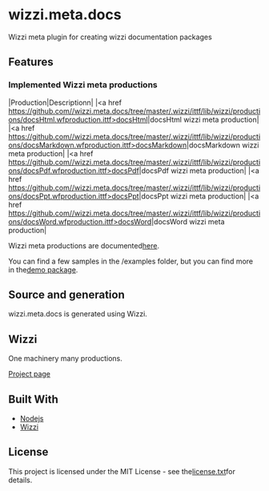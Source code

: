 # wizzi.meta.docs

Wizzi meta plugin for creating wizzi documentation packages

## Features
### Implemented Wizzi meta productions
|Production|Descriptionn|
|<a href https://github.com//wizzi.meta.docs/tree/master/.wizzi/ittf/lib/wizzi/productions/docsHtml.wfproduction.ittf>docsHtml</a>|docsHtml wizzi meta production|
|<a href https://github.com//wizzi.meta.docs/tree/master/.wizzi/ittf/lib/wizzi/productions/docsMarkdown.wfproduction.ittf>docsMarkdown</a>|docsMarkdown wizzi meta production|
|<a href https://github.com//wizzi.meta.docs/tree/master/.wizzi/ittf/lib/wizzi/productions/docsPdf.wfproduction.ittf>docsPdf</a>|docsPdf wizzi meta production|
|<a href https://github.com//wizzi.meta.docs/tree/master/.wizzi/ittf/lib/wizzi/productions/docsPpt.wfproduction.ittf>docsPpt</a>|docsPpt wizzi meta production|
|<a href https://github.com//wizzi.meta.docs/tree/master/.wizzi/ittf/lib/wizzi/productions/docsWord.wfproduction.ittf>docsWord</a>|docsWord wizzi meta production|


Wizzi meta productions are documented[here](https://stfnbssl.github.io/wizzi/docs/wizziplugins.html).

You can find a few samples in the /examples folder, but you can find more in the[demo package](https://github.com/wizzifactory/wizzi/tree/master/packages/wizzi-demo/.wizzi/ittf/examples/advanced/plugins).
## Source and generation
wizzi.meta.docs is generated using Wizzi.

## Wizzi

One machinery many productions.

[Project page](https://stfnbssl.github.io/wizzi)
## Built With
* [Nodejs](https://nodejs.org)
* [Wizzi](https://github.com/stfnbssl/wizzi)

## License
This project is licensed under the MIT License - see the[license.txt](license.txt)for details.
